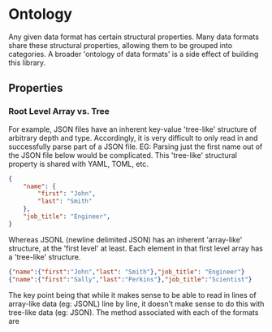 # Ontology

Any given data format has certain structural properties. Many data formats share these structural properties, allowing them to be grouped into categories. A broader 'ontology of data formats' is a side effect of building this library.

## Properties

### Root Level Array vs. Tree

For example, JSON files have an inherent key-value 'tree-like' structure of arbitrary depth and type. Accordingly, it is very difficult to only read in and successfully parse part of a JSON file. EG: Parsing just the first name out of the JSON file below would be complicated. This 'tree-like' structural property is shared with YAML, TOML, etc.

```json
{
    "name": {
        "first": "John",
        "last": "Smith"
    },
    "job_title": "Engineer",
}
```

Whereas JSONL (newline delimited JSON) has an inherent 'array-like' structure, at the 'first level' at least. Each element in that first level array has a 'tree-like' structure.

```json
{"name":{"first":"John","last": "Smith"},"job_title": "Engineer"}
{"name":{"first":"Sally","last":"Perkins"},"job_title":"Scientist"}
```

The key point being that while it makes sense to be able to read in lines of array-like data (eg: JSONL) line by line, it doesn't make sense to do this with tree-like data (eg: JSON). The method associated with each of the formats are